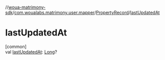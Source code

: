 //[woua-matrimony-sdk](../../../index.md)/[com.woualabs.matrimony.user.mapper](../index.md)/[PropertyRecord](index.md)/[lastUpdatedAt](last-updated-at.md)

# lastUpdatedAt

[common]\
val [lastUpdatedAt](last-updated-at.md): [Long](https://kotlinlang.org/api/latest/jvm/stdlib/kotlin/-long/index.html)?
